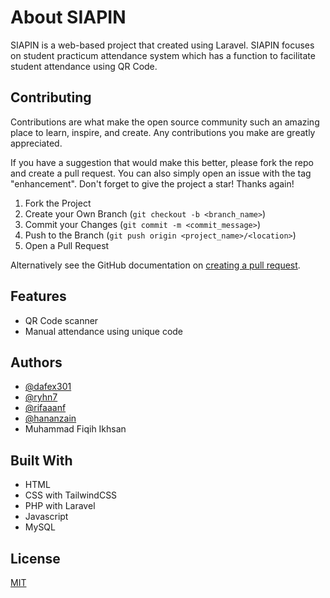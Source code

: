 
# About SIAPIN

SIAPIN is a web-based project that created using Laravel. SIAPIN focuses on student practicum attendance system which has a function to facilitate student attendance using QR Code.


## Contributing

Contributions are what make the open source community such an amazing place to learn, inspire, and create. Any contributions you make are greatly appreciated.

If you have a suggestion that would make this better, please fork the repo and create a pull request. You can also simply open an issue with the tag "enhancement". Don't forget to give the project a star! Thanks again!

1. Fork the Project
2. Create your Own Branch (`git checkout -b <branch_name>`)
3. Commit your Changes (`git commit -m <commit_message>`)
4. Push to the Branch (`git push origin <project_name>/<location>`)
5. Open a Pull Request

Alternatively see the GitHub documentation on [creating a pull request](https://help.github.com/en/github/collaborating-with-issues-and-pull-requests/creating-a-pull-request).


## Features

- QR Code scanner
- Manual attendance using unique code


## Authors

- [@dafex301](https://github.com/dafex301)
- [@ryhn7](https://github.com/ryhn7)
- [@rifaaanf](https://github.com/Rifaaanf)
- [@hananzain](https://github.com/hananzain)
- Muhammad Fiqih Ikhsan



## Built With
* HTML
* CSS with TailwindCSS
* PHP with Laravel
* Javascript
* MySQL
## License

[MIT](https://choosealicense.com/licenses/mit/)

